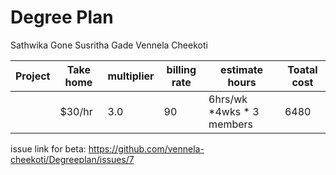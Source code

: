 # Degree Plan
Sathwika Gone
Susritha Gade
Vennela Cheekoti

| Project | Take home | multiplier | billing rate | estimate hours            | Toatal cost |
|---------|-----------|------------|--------------|---------------------------|-------------|
|         | $30/hr    | 3.0        | 90           | 6hrs/wk *4wks * 3 members | 6480        |


issue link for beta:
https://github.com/vennela-cheekoti/Degreeplan/issues/7
